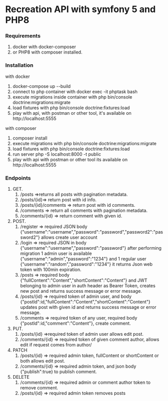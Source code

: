 # Recreation API with symfony 5 and PHP8
### Requirements
1. docker with docker-composer
2. or PHP8 with composer installed.

### Installation
with docker
1. docker-compose up --build
1. connect to php container with docker exec -it phptask bash
1. execute migrations inside container with php bin/console doctrine:migrations:migrate
1. load fixtures with php bin/console doctrine:fixtures:load
1. play with api, with postman or other tool, it's available on http://localhost:5555

with composer
1. composer install
1. execute migrations with php bin/console doctrine:migrations:migrate
1. load fixtures with php bin/console doctrine:fixtures:load
1. run server php -S localhost:8000 -t public   
1. play with api with postman or other tool its available on http://localhost:5555

### Endpoints
1. GET.
   1. /posts =>returns all posts with pagination metadata.    
   1. /posts/{id}=> return post with id info.    
   1. /posts/{id}/comments => return post with id comments.    
   1. /comments => return all comments with pagination metadata.    
   1. /comments/{id} => return comment with given id.
2. POST.    
   1. /register => required JSON body {"username":"username","password":"password","password2":"password2"} allows create user account
   1. /login => required JSON in body {"username":"username","password":"password"}
   after performing migration 1 admin user is available {"username":"admin","password":"1234"}
   and 1 regular user {"username":"random","password":"1234"}
   it returns Json web token with 100min expiration.    
   1. /posts => required body {"fullContent":"Content","shortContent":"Content"} and JWT belonging to admin user in auth header as Bearer Token, 
   creates new post and returns success message or error message.    
   1. /posts/{id} => required token of admin user, and body {"postId":id,"fullContent":"Content","shortContent":"Content"} updates post with given id 
      and returns success message or error message.
   1. /comments => required token of any user, required body {"postId":id,"comment":"Content"}, create comment.   
3. PUT.
   1. /posts/{id} =>required token of admin user allows edit post.
   1. /comments/{id} => required token of given comment author, allows edit if request comes from author/
4. PATCH
   1. /posts/{id} => required admin token, fullContent or shortContent or both allows edit post.
   1. /comments/{id} => required admin token, and json body {"publish":true} to publish comment.
5. DELETE
   1. /comments/{id} => required admin or comment author token to remove comment.
   1. /posts/{id} => required admin token removes posts
